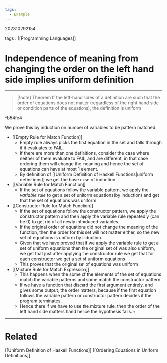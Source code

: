 ```yaml
---
tags:
  - Example
---
```


202310292154

tags : [[Programming Languages]]

#  Independence of meaning from changing the order on the left hand side implies uniform definition
---

>[!note] Theorem
>If the left-hand sides of a definition are such that the order of equations does not matter (regardless of the right hand side or condition parts of the equations), the definition is uniform
>

^b54fe4

We prove this by induction on number of variables to be pattern matched.
- [[Empty Rule for Match Function]]
	- Empty rule always picks the first equation in the set and falls through if it evaluates to $\text{FAIL}$.
	- If there are more than one definitions, consider the case where neither of them evaluate to $\text{FAIL}$, and are different, in that case ordering them will change the meaning and hence the set of equations can have at most 1 element.
	- By definition of [[Uniform Definition of Haskell Functions|uniform definitions]] we get the base case of induction
- [[Variable Rule for Match Function]]
	- If the set of equations follow the variable pattern, we apply the *variable rule* to get a set of uniform equations(by induction) and get that the set of equations was uniform
- [[Constructor Rule for Match Function]]
	- If the set of equations follow the constructor pattern, we apply the constructor pattern and then apply the variable rule repeatedly (can be 0) to get rid of all newly introduced variables.
	- If the original order of equations did not change the meaning of the function, then the order for this set will not matter either, so the new set of equations is uniform by induction.
	- Given that we have proved that if we apply the variable rule to get a set of uniform equations then the original set of was also uniform, we get that just after applying the constructor rule we get that for each constructor we get a set of uniform equations
	- This proves that the original set of equations was uniform
- [[Mixture Rule for Match Expression]]
	- This happens when the some of the elements of the set of equations match the variable patterns and some match the constructor pattern.
	- If we have a function that discard the first argument entirely, and gives some output, the order matters, because if the first equation follows the variable pattern or constructor pattern decides if the program terminates.
	- Hence there if we have to use the mixture rule, then the order of the left hand side matters hand hence the hypothesis fails.
$\square$ 

---
# Related
[[Uniform Definition of Haskell Functions]]
[[Ordering Equations in Uniform Definitions]]